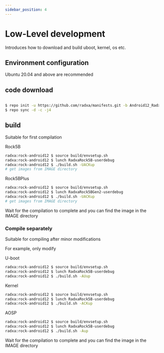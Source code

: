 ```yaml
---
sidebar_position: 4
---
```


# Low-Level development

Introduces how to download and build uboot, kernel, os etc.

## Environment configuration

Ubuntu 20.04 and above are recommended

## code download

```bash

$ repo init -u https://github.com/radxa/manifests.git -b Android12_Radxa_rk14 -m rockchip-s-release.xml
$ repo sync -d -c -j4

```

## build

Suitable for first compilation

Rock5B

```bash
radxa:rock-android12 $ source build/envsetup.sh
radxa:rock-android12 $ lunch RadxaRock5B-userdebug
radxa:rock-android12 $ ./build.sh -UACKup
# get images from IMAGE directory
```

Rock5BPlus

```bash
radxa:rock-android12 $ source build/envsetup.sh
radxa:rock-android12 $ lunch RadxaRock5BGen2-userdebug
radxa:rock-android12 $ ./build.sh -UACKup
# get images from IMAGE directory
```

Wait for the compilation to complete and you can find the image in the IMAGE directory

### Compile separately

Suitable for compiling after minor modifications

For example, only modify

U-boot

```bash
radxa:rock-android12 $ source build/envsetup.sh
radxa:rock-android12 $ lunch RadxaRock5B-userdebug
radxa:rock-android12 $ ./build.sh -AUup

```

Kernel

```bash
radxa:rock-android12 $ source build/envsetup.sh
radxa:rock-android12 $ lunch RadxaRock5B-userdebug
radxa:rock-android12 $ ./build.sh -ACKup
```

AOSP

```bash
radxa:rock-android12 $ source build/envsetup.sh
radxa:rock-android12 $ lunch RadxaRock5B-userdebug
radxa:rock-android12 $ ./build.sh -Aup
```

Wait for the compilation to complete and you can find the image in the IMAGE directory
